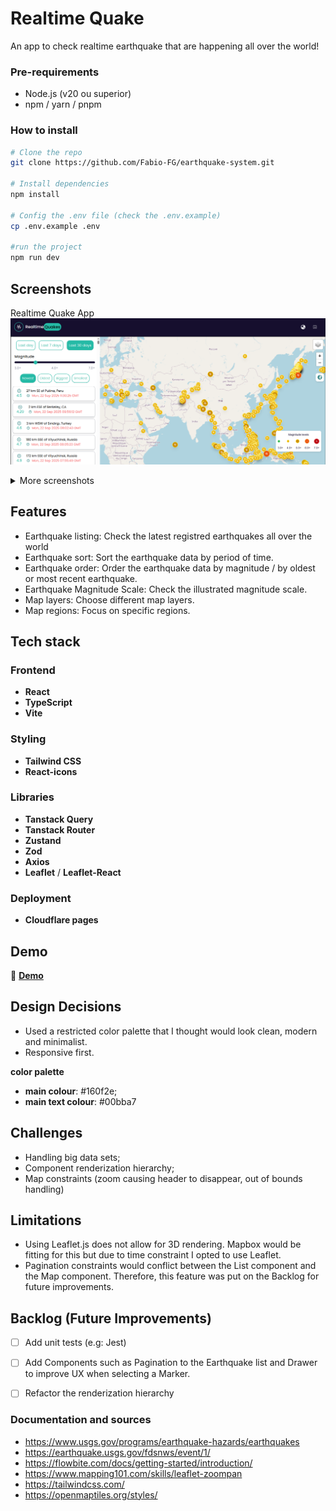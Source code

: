 # Realtime Quake

An app to check realtime earthquake that are happening all over the world!

### Pre-requirements

- Node.js (v20 ou superior)
- npm / yarn / pnpm

### How to install

```bash
# Clone the repo
git clone https://github.com/Fabio-FG/earthquake-system.git

# Install dependencies
npm install

# Config the .env file (check the .env.example)
cp .env.example .env

#run the project
npm run dev

```

## Screenshots

Realtime Quake App
![App Screenshot](screenshots/realtimequake-print1.png)

<details>
<summary>More screenshots</summary>

![Feature 1](screenshots/realtimequake-print1.png)
![Desktop View](screenshots/realtimequake-print2.png)
![Desktop View](screenshots/realtimequake-print3.png)
![Mobile View](screenshots/realtimequake-print4.png)
![Mobile View](screenshots/realtimequake-print5.png)

</details>

## Features

- Earthquake listing: Check the latest registred earthquakes all over the world
- Earthquake sort: Sort the earthquake data by period of time.
- Earthquake order: Order the earthquake data by magnitude / by oldest or most recent earthquake.
- Earthquake Magnitude Scale: Check the illustrated magnitude scale.
- Map layers: Choose different map layers.
- Map regions: Focus on specific regions.


## Tech stack

### Frontend
- **React**
- **TypeScript**
- **Vite**

### Styling
- **Tailwind CSS** 
- **React-icons**

### Libraries
- **Tanstack Query** 
- **Tanstack Router** 
- **Zustand**
- **Zod**
- **Axios**
- **Leaflet** / **Leaflet-React**

### Deployment
- **Cloudflare pages**


## Demo

🔗 **[Demo](https://earthquake-system.pages.dev/)**


## Design Decisions
- Used a restricted color palette that I thought would look clean, modern and minimalist.
- Responsive first.

**color palette**
- **main colour**: #160f2e;
- **main text colour**: #00bba7


## Challenges
- Handling big data sets;
- Component renderization hierarchy;
- Map constraints (zoom causing header to disappear, out of bounds handling)

## Limitations
- Using Leaflet.js does not allow for 3D rendering. Mapbox would be fitting for this but due to time constraint I opted to use Leaflet.
- Pagination constraints would conflict between the List component and the Map component. Therefore, this feature was put on the Backlog for future improvements.


## Backlog (Future Improvements)
- [ ] Add unit tests (e.g: Jest)
- [ ] Add Components such as Pagination to the Earthquake list and Drawer to improve UX when selecting a Marker.
- [ ] Refactor the renderization hierarchy


### Documentation and sources

- https://www.usgs.gov/programs/earthquake-hazards/earthquakes
- https://earthquake.usgs.gov/fdsnws/event/1/
- https://flowbite.com/docs/getting-started/introduction/
- https://www.mapping101.com/skills/leaflet-zoompan
- https://tailwindcss.com/
- https://openmaptiles.org/styles/

